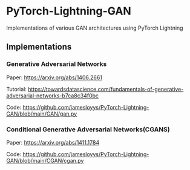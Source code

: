 # PyTorch-Lightning-GAN
Implementations of various GAN architectures using PyTorch Lightning

## Implementations
### Generative Adversarial Networks

Paper: https://arxiv.org/abs/1406.2661

Tutorial: https://towardsdatascience.com/fundamentals-of-generative-adversarial-networks-b7ca8c34f0bc

Code: https://github.com/jamesloyys/PyTorch-Lightning-GAN/blob/main/GAN/gan.py


### Conditional Generative Adversarial Networks(CGANS)

Paper: https://arxiv.org/abs/1411.1784

Code: https://github.com/jamesloyys/PyTorch-Lightning-GAN/blob/main/CGAN/cgan.py


